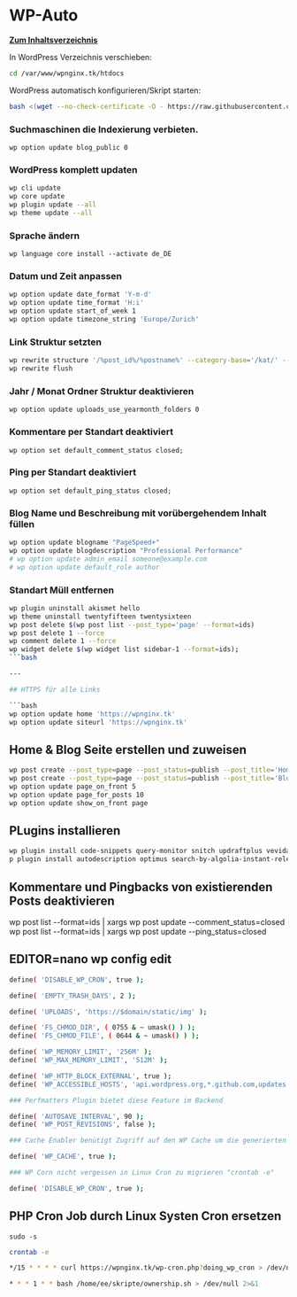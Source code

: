 # WP-Auto

**[Zum Inhaltsverzeichnis](https://wiki.page-speed.ninja/)**

In WordPress Verzeichnis verschieben:

```bash
cd /var/www/wpnginx.tk/htdocs
```

WordPress automatisch konfigurieren/Skript starten:

```bash
bash <(wget --no-check-certificate -O - https://raw.githubusercontent.com/PageSpeedPlus/wiki/master/script/wpcli/wp-auto.sh)
```

### Suchmaschinen die Indexierung verbieten.

`wp option update blog_public 0`

### WordPress komplett updaten

```bash
wp cli update
wp core update
wp plugin update --all
wp theme update --all
```

### Sprache ändern

`wp language core install --activate de_DE`

### Datum und Zeit anpassen

```bash
wp option update date_format 'Y-m-d'
wp option update time_format 'H:i'
wp option update start_of_week 1
wp option update timezone_string 'Europe/Zurich'
```

### Link Struktur setzten

```bash
wp rewrite structure '/%post_id%/%postname%' --category-base='/kat/' --tag-base='/tag/'
wp rewrite flush
```

### Jahr / Monat Ordner Struktur deaktivieren

`wp option update uploads_use_yearmonth_folders 0`

### Kommentare per Standart deaktiviert

`wp option set default_comment_status closed;`

### Ping per Standart deaktiviert

`wp option set default_ping_status closed;`

### Blog Name und Beschreibung mit vorübergehendem Inhalt füllen

```bash
wp option update blogname "PageSpeed+"
wp option update blogdescription "Professional Performance"
# wp option update admin_email someone@example.com
# wp option update default_role author
```

### Standart Müll entfernen

```bash
wp plugin uninstall akismet hello
wp theme uninstall twentyfifteen twentysixteen
wp post delete $(wp post list --post_type='page' --format=ids)
wp post delete 1 --force
wp comment delete 1 --force
wp widget delete $(wp widget list sidebar-1 --format=ids);
```bash

---

## HTTPS für alle Links

```bash
wp option update home 'https://wpnginx.tk'
wp option update siteurl 'https://wpnginx.tk'
```

## Home & Blog Seite erstellen und zuweisen

```bash
wp post create --post_type=page --post_status=publish --post_title='Home'
wp post create --post_type=page --post_status=publish --post_title='Blog'
wp option update page_on_front 5
wp option update page_for_posts 10
wp option update show_on_front page
```

## PLugins installieren

```bash
wp plugin install code-snippets query-monitor snitch updraftplus vevida-optimizer ninjafirewall
p plugin install autodescription optimus search-by-algolia-instant-relevant-results responsify-wp  disqus-conditional-load elasticpress favicon-by-realfavicongenerator worker lazy-load-for-comments p3-profiler pods searchwp-api secsign table-of-contents-plus tablepress the-events-calendar wp-ultimate-csv-importer wp-external-links wp-sweep
```

## Kommentare und Pingbacks von existierenden Posts deaktivieren
wp post list --format=ids | xargs wp post update --comment_status=closed
wp post list --format=ids | xargs wp post update --ping_status=closed


## EDITOR=nano wp config edit


```bash
define( 'DISABLE_WP_CRON', true );

define( 'EMPTY_TRASH_DAYS', 2 );

define( 'UPLOADS', 'https://$domain/static/img' );

define( 'FS_CHMOD_DIR', ( 0755 & ~ umask() ) );
define( 'FS_CHMOD_FILE', ( 0644 & ~ umask() ) );

define( 'WP_MEMORY_LIMIT', '256M' );
define( 'WP_MAX_MEMORY_LIMIT', '512M' );

define( 'WP_HTTP_BLOCK_EXTERNAL', true );
define( 'WP_ACCESSIBLE_HOSTS', 'api.wordpress.org,*.github.com,updates.nintechnet.com' );

### Perfmatters Plugin bietet diese Feature im Backend

define( 'AUTOSAVE_INTERVAL', 90 );  
define( 'WP_POST_REVISIONS', false );

### Cache Enabler benütigt Zugriff auf den WP Cache um die generierten Statischten Seiten abzulegen und zu verwalten

define( 'WP_CACHE', true );

### WP Corn nicht vergessen in Linux Cron zu migrieren "crontab -e"

define( 'DISABLE_WP_CRON', true );
```

## PHP Cron Job durch Linux Systen Cron ersetzen

`sudo -s`

```bash
crontab -e
```

```bash
*/15 * * * * curl https://wpnginx.tk/wp-cron.php?doing_wp_cron > /dev/null 2>&1

* * * 1 * * bash /home/ee/skripte/ownership.sh > /dev/null 2>&1
```




















